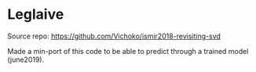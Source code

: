# Leglaive
Source repo: https://github.com/Vichoko/ismir2018-revisiting-svd

Made a min-port of this code to be able to predict through a trained model (june2019).